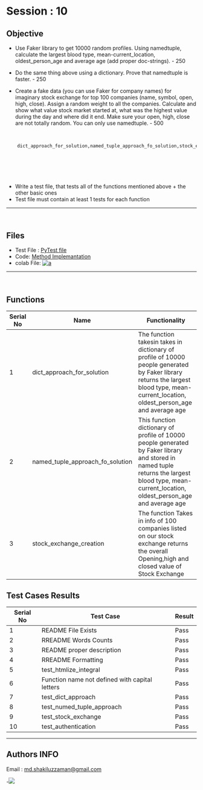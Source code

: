 # Session : 10

## Objective

- Use Faker library to get 10000 random profiles. Using namedtuple, calculate the largest blood type, mean-current_location, oldest_person_age and average age (add proper doc-strings). - 250

- Do the same thing above using a dictionary. Prove that namedtuple is faster. - 250

- Create a fake data (you can use Faker for company names) for imaginary stock exchange for top 100 companies (name, symbol, open, high, close). Assign a random weight to all the   companies. Calculate and show what value stock market started at, what was the highest value during the day and where did it end. Make sure your open, high, close are not     totally random. You can only use namedtuple. - 500


&nbsp;
``` html 
    dict_approach_for_solution,named_tuple_approach_fo_solution,stock_exchange_creation
                            
                            
                          

```
&nbsp;
- Write a test file, that tests all of the functions mentioned above + the other basic ones 
- Test file must contain at least 1 tests for each function


---
&nbsp;
## Files
 - Test File : [PyTest file](https://github.com/Shakil-1501/Session10/blob/master/test_session10.py)
 - Code: [Method Implemantation](https://github.com/Shakil-1501/Session9/blob/master/session10.py)
 - colab File: [![a](https://github.com/jagatabhay/TSAI/blob/master/openincolablogo.JPG)]()
&nbsp;
---
&nbsp;

## Functions
| Serial No  | Name | Functionality |
| ---------- | --------- | ------ |
| 1 | dict_approach_for_solution |The function takesin takes in dictionary of profile of   10000  people generated by Faker library returns the largest blood type, mean-current_location, oldest_person_age and average age|  
| 2 | named_tuple_approach_fo_solution | This function dictionary of profile of   10000  people generated by Faker library and stored in named tuple returns the largest blood type, mean-current_location, oldest_person_age and average age   |
| 3 | stock_exchange_creation | The function Takes in info of 100 companies listed on our stock exchange returns the overall Opening,high and closed value of Stock Exchange  |
    

## Test Cases Results
| Serial No  | Test Case | Result |
| ---------- | --------- | ------ |
| 1 | README File Exists | Pass |
| 2 | RREADME Words Counts | Pass |
| 3 | README proper description | Pass |
| 4 | RREADME Formatting | Pass |
| 5 |test_htmlize_integral  | Pass |
| 6 | Function name not defined with capital letters | Pass |
| 7 | test_dict_approach | Pass |
| 8 | test_numed_tuple_approach | Pass |
| 9 | test_stock_exchange | Pass |
| 10 | test_authentication | Pass | 


---

## Authors INFO
   
   Email : md.shakiluzzaman@gmail.com
   
   -[![](https://github.com/jagatabhay/TSAI/blob/master/logo.png)](https://www.linkedin.com/in/md-shakiluzzaman-894707129/)
